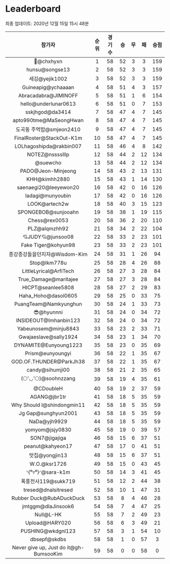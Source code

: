 # Leaderboard
최종 업데이트: 2020년 12월 15일 15시 48분




| 참가자 | 순위 | 경기수 | 승 | 무 | 패 | 승점 |
|:---:|:---:|:---:|:---:|:---:|:---:|:---:|
| 👑@chxhyxn | 1 | 58 | 52 | 3 | 3 | 159 |
| hunsu@songse13 | 2 | 58 | 52 | 3 | 3 | 159 |
| 세깅@yejik1002 | 3 | 58 | 52 | 3 | 3 | 159 |
| Guineapig@ychaaaan | 4 | 58 | 51 | 4 | 3 | 157 |
| Abracadabra@JIMINOFF | 5 | 58 | 51 | 1 | 6 | 154 |
| hello@underlunar0613 | 6 | 58 | 51 | 0 | 7 | 153 |
| sskjhgod@da3414 | 7 | 58 | 47 | 4 | 7 | 145 |
| apto990tme@MaSeongHwan | 8 | 58 | 47 | 4 | 7 | 145 |
| 도곡동 주먹밥@smjeon2410 | 9 | 58 | 47 | 4 | 7 | 145 |
| FinalRoster@StackOut-K1m | 10 | 58 | 47 | 4 | 7 | 145 |
| LOLhagoshipda@rakbin007 | 11 | 58 | 46 | 4 | 8 | 142 |
| NOTEZ@nsssslllp | 12 | 58 | 44 | 2 | 12 | 134 |
| @suewcho | 13 | 58 | 44 | 2 | 12 | 134 |
| PADO@Jeon-Minjeong | 14 | 58 | 43 | 2 | 13 | 131 |
| KHH@kimhh2880 | 15 | 58 | 43 | 1 | 14 | 130 |
| saenaegi20@leeyewon20 | 16 | 58 | 42 | 0 | 16 | 126 |
| ladagi@munyoubin | 17 | 58 | 42 | 0 | 16 | 126 |
| LOOK@artech2w | 18 | 58 | 40 | 3 | 15 | 123 |
| SPONGEBOB@sunjooahn | 19 | 58 | 38 | 1 | 19 | 115 |
| Chess@rex0053 | 20 | 58 | 36 | 2 | 20 | 110 |
| PLZ@alqmzhh92 | 21 | 58 | 34 | 2 | 22 | 104 |
| 💘JUDY💘@junsoo08 | 22 | 58 | 33 | 2 | 23 | 101 |
| Fake Tiger@kohyun98 | 23 | 58 | 33 | 2 | 23 | 101 |
| 종강종강돌을던지자@Wisdom-Kim | 24 | 58 | 31 | 1 | 26 | 94 |
| Stop@lkm778u | 25 | 58 | 28 | 4 | 26 | 88 |
| LittleLyrical@ArfiTech | 26 | 58 | 27 | 3 | 28 | 84 |
| True_Damage@maritajee | 27 | 58 | 27 | 3 | 28 | 84 |
| HICPT@seanlee5808 | 28 | 58 | 27 | 2 | 29 | 83 |
| Haha_Hoho@dasol0605 | 29 | 58 | 25 | 0 | 33 | 75 |
| PuangTeam@Namkyunghun | 30 | 58 | 24 | 1 | 33 | 73 |
| 😎@hyunnni | 31 | 58 | 24 | 0 | 34 | 72 |
| INSIDEOUT@Imhanbin123 | 32 | 58 | 24 | 0 | 34 | 72 |
| Yabeunosem@minju8843 | 33 | 58 | 23 | 2 | 33 | 71 |
| Gwajaeslave@sally1924 | 34 | 58 | 23 | 1 | 34 | 70 |
| DYNAMITE@Eunyoung1223 | 35 | 58 | 23 | 0 | 35 | 69 |
| Prism@eunyoungyi | 36 | 58 | 22 | 1 | 35 | 67 |
| GOD.OF.THUNDER@ParkJh38 | 37 | 58 | 22 | 1 | 35 | 67 |
| candy@sihumji00 | 38 | 58 | 21 | 2 | 35 | 65 |
| (🌕'◡'🌕)@soohnzzang | 39 | 58 | 19 | 4 | 35 | 61 |
| @CDoubleH | 40 | 58 | 19 | 2 | 37 | 59 |
| AGANG@jbr1tr | 41 | 58 | 18 | 5 | 35 | 59 |
| Why Should I@shindongmin11 | 42 | 58 | 18 | 5 | 35 | 59 |
| Jg Gap@sunghyun2001 | 43 | 58 | 18 | 5 | 35 | 59 |
| NaDa@yjh9929 | 44 | 58 | 18 | 5 | 35 | 59 |
| yomyom@jsjy0830 | 45 | 58 | 19 | 0 | 39 | 57 |
| SON7@jigajiga | 46 | 58 | 15 | 6 | 37 | 51 |
| peanut@kahyeon17 | 47 | 58 | 17 | 0 | 41 | 51 |
| 맛집@yongjin13 | 48 | 58 | 15 | 6 | 37 | 51 |
| W.O.@ksr1726 | 49 | 58 | 15 | 0 | 43 | 45 |
| ◝(⁰▿⁰)◜@sara-k1m | 50 | 58 | 14 | 3 | 41 | 45 |
| 폭풍전사119@sukk719 | 51 | 58 | 12 | 2 | 44 | 38 |
| tresed@dnalsitresed | 52 | 58 | 10 | 1 | 47 | 31 |
| Rubber Duck@RubADuckDuck | 53 | 58 | 8 | 4 | 46 | 28 |
| jmtggm@dlaJinsook6 | 54 | 58 | 7 | 4 | 47 | 25 |
| Null@L-HK | 55 | 58 | 7 | 2 | 49 | 23 |
| Upload@HARY020 | 56 | 58 | 6 | 3 | 49 | 21 |
| PUSHING@wkdgnl123 | 57 | 58 | 3 | 1 | 54 | 10 |
| dbsepf@skdbs | 58 | 58 | 1 | 0 | 57 | 3 |
| Never give up, Just do it@gh-BumsooKim | 59 | 58 | 0 | 0 | 58 | 0 |
